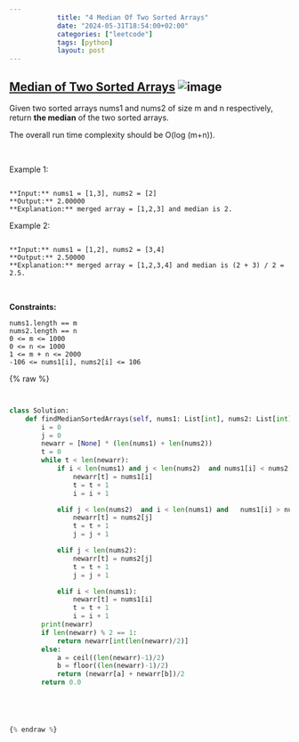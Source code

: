 ```yaml
---
            title: "4 Median Of Two Sorted Arrays"
            date: "2024-05-31T18:54:00+02:00"
            categories: ["leetcode"]
            tags: [python]
            layout: post
---
```

            
## [Median of Two Sorted Arrays](https://leetcode.com/problems/median-of-two-sorted-arrays) ![image](https://img.shields.io/badge/Difficulty-Hard-red)

Given two sorted arrays nums1 and nums2 of size m and n respectively, return **the median** of the two sorted arrays.

The overall run time complexity should be O(log (m+n)).

 

Example 1:

```

**Input:** nums1 = [1,3], nums2 = [2]
**Output:** 2.00000
**Explanation:** merged array = [1,2,3] and median is 2.

```

Example 2:

```

**Input:** nums1 = [1,2], nums2 = [3,4]
**Output:** 2.50000
**Explanation:** merged array = [1,2,3,4] and median is (2 + 3) / 2 = 2.5.

```

 

**Constraints:**

	nums1.length == m
	nums2.length == n
	0 <= m <= 1000
	0 <= n <= 1000
	1 <= m + n <= 2000
	-106 <= nums1[i], nums2[i] <= 106

{% raw %}


```python


class Solution:
    def findMedianSortedArrays(self, nums1: List[int], nums2: List[int]) -> float:
        i = 0
        j = 0
        newarr = [None] * (len(nums1) + len(nums2))
        t = 0
        while t < len(newarr):
            if i < len(nums1) and j < len(nums2)  and nums1[i] < nums2[j]:
                newarr[t] = nums1[i]
                t = t + 1
                i = i + 1

            elif j < len(nums2)  and i < len(nums1) and   nums1[i] > nums2[j]:
                newarr[t] = nums2[j]
                t = t + 1
                j = j + 1

            elif j < len(nums2):
                newarr[t] = nums2[j]
                t = t + 1
                j = j + 1

            elif i < len(nums1):
                newarr[t] = nums1[i]
                t = t + 1
                i = i + 1
        print(newarr)
        if len(newarr) % 2 == 1:
            return newarr[int(len(newarr)/2)]
        else:
            a = ceil((len(newarr)-1)/2)
            b = floor((len(newarr)-1)/2)
            return (newarr[a] + newarr[b])/2
        return 0.0





{% endraw %}
```
